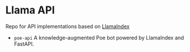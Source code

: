 # Llama API
Repo for API implementations based on [LlamaIndex](https://gpt-index.readthedocs.io/en/latest/)
* `poe-api` A knowledge-augmented Poe bot powered by 
LlamaIndex and FastAPI.